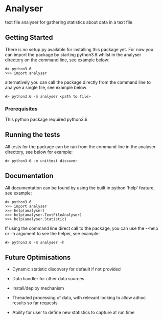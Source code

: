 # Analyser
text file analyser for gathering statistics about data in a text file.

## Getting Started

There is no setup.py available for installing this package yet.
For now you can import the package by starting python3.6 whilst in the analyser directory
on the command line,  see example below:

```
#> python3.6
>>> import analyser
```

alternatively you can call the package directly from the command line to analyse a single
file, see example below:

```
#> python3.6 -m analyser <path to file>
```

### Prerequisites

This python package required python3.6

## Running the tests

All tests for the package can be ran from the command line in the analyser directory,
see below for example:

```
#> python3.6 -m unittest discover
```


## Documentation

All documentation can be found by using the built in python 'help' feature, see example:

```
#> python3.6
>>> import analyser
>>> help(analyser)
>>> help(analyser.TextFileAnalyser)
>>> help(analyser.Statistic)
```

If using the command line direct call to the package, you can use the --help or -h
argument to see the helper, see example:

```
#> python3.6 -m analyser -h
```

## Future Optimisations

- Dynamic statistic discovery for default if not provided

- Data handler for other data sources

- Install/deploy mechanism

- Threaded processing of data, with relevant locking to allow adhoc results so far requests

- Ability for user to define new statistics to capture at run time